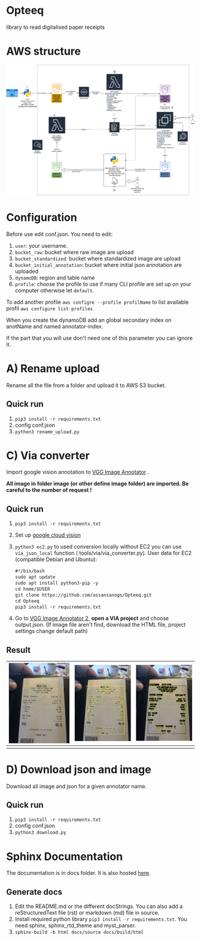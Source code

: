 # Opteeq

library to read digitalised paper receipts

# AWS structure

![image](tools/aws/aws_Diagram.png)

# Configuration

Before use edit conf.json. You need to edit:

1. `user`: your username.
2. `bucket_raw`: bucket where raw image are upload
3. `bucket_standardized`: bucket where standardized image are upload
4. `bucket_initial_annotation`: bucket where initial json annotation are uploaded
5. `dynamoDB`: region and table name
6. `profile`: choose the profile to use if many CLI profile are set up on your computer otherwise let `default`.

To add another profile `aws configre --profile profilName` to list available profil `aws configure list-profiles`

When you create the dynamoDB add an global secondary index on anotName and named annotator-index.

If the part that you will use don't need one of this parameter you can ignore it.

# A) Rename upload

Rename all the file from a folder and upload it to AWS S3 bucket.

## Quick run

1. `pip3 install -r requirements.txt`
2. config conf.json
3. `python3 rename_upload.py`

# C) Via converter

Import google vision annotation to [VGG Image Annotator](https://www.robots.ox.ac.uk/~vgg/software/via/)
.

**All image in folder image (or other define image folder) are imported. Be careful to the number of request !**

## Quick run

1. `pip3 install -r requirements.txt`
2. Set up [google cloud vision](https://cloud.google.com/vision/docs/quickstart-client-libraries)
3. `python3 ec2.py` to used conversion locally without EC2 you can use  `via_json_local` function (
   tools/via/via_converter.py). User data for EC2 (compatible Debian and Ubuntu):
   ```
   #!/bin/bash
   sudo apt update
   sudo apt install python3-pip -y
   cd home/$USER
   git clone https://github.com/assansanogo/Opteeq.git
   cd Opteeq
   pip3 install -r requirements.txt
   ```

4. Go to [VGG Image Annotator 2](https://www.robots.ox.ac.uk/~vgg/software/via/via.html), **open a VIA project** and
   choose output.json. (If image file aren't find, download the HTML file, project settings change default path)

## Result

| ![via0](tools/via/doc/via0.png)   |      ![via](tools/via/doc/via.png)      |  ![via2](tools/via/doc/via2.png) |
|----------|:-------------:|------:|
|          |               |       |

# D) Download json and image

Download all image and json for a given annotator name.

## Quick run

1. `pip3 install -r requirements.txt`
2. config conf.json
3. `python3 download.py`

# Sphinx Documentation

The documentation is in docs folder. It is also hosted [here](https://assansanogo.github.io/Opteeq/build/html/info.html).

## Generate docs

1. Edit the README.md or the different docStrings. You can also add a reStructuredText file (rst) or markdown (md) file
   in source.
2. Install required python library `pip3 install -r requirements.txt`. You need sphinx, sphinx_rtd_theme and
   myst_parser.
3. `sphinx-build -b html docs/source docs/build/html `
